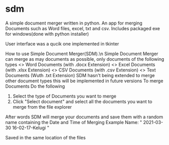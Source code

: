# sdm
A simple document merger written in python.
An app for merging Documents such as Word files, excel, txt and csv.
Includes packaged exe for windows(done with python installer)

User interface was a qucik one implemented in tkinter

How to use Simple Document Merger(SDM).\n 
Simple Document Merger can merge as may documents as possible, only documents of the following types
<> Word Documents (with .docx Extension)
<> Excel Documents (with .xlsx Extension)
<> CSV Documents (with .csv Extension)
<> Text Documents (Wuth .txt Extension)
SDM hasn't being extended to merge other document types this will be implemented in future versions
To merge Documents Do the following
1. Select the type of Documents you want to merge
2. Click "Select document" and select all the documents you want to merge from the file explorer

After words SDM will merge your documents and save them with a random name containing the Date and Time of Merging 
Example Name: " 2021-03-30 16-02-17-Kelugi "

Saved in the same location of the files
